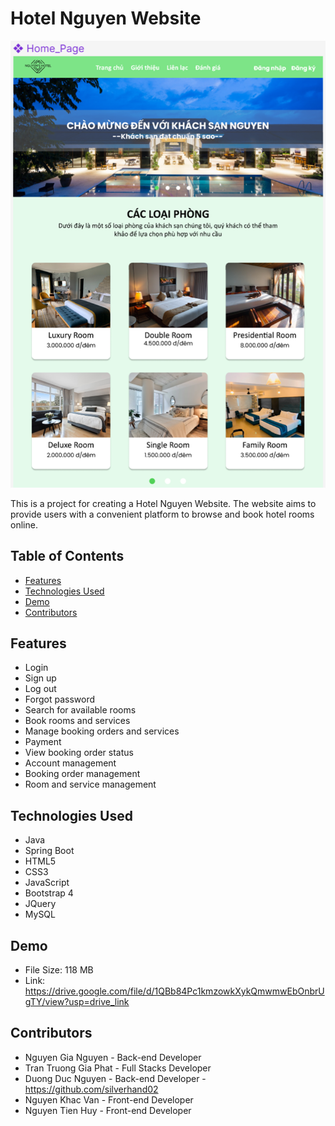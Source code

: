 # Hotel Nguyen Website

![Hotel Nguyen Website](readme-images/Description.png)

This is a project for creating a Hotel Nguyen Website. The website aims to provide users with a convenient platform to browse and book hotel rooms online.

## Table of Contents
- [Features](#features)
- [Technologies Used](#technologies-used)
- [Demo](#demo)
- [Contributors](#contributors)

## Features
- Login
- Sign up
- Log out
- Forgot password
- Search for available rooms
- Book rooms and services
- Manage booking orders and services
- Payment
- View booking order status
- Account management
- Booking order management
- Room and service management

## Technologies Used
- Java
- Spring Boot
- HTML5
- CSS3
- JavaScript
- Bootstrap 4
- JQuery
- MySQL
## Demo
- File Size: 118 MB
- Link: https://drive.google.com/file/d/1QBb84Pc1kmzowkXykQmwmwEbOnbrUgTY/view?usp=drive_link

## Contributors
- Nguyen Gia Nguyen - Back-end Developer
- Tran Truong Gia Phat - Full Stacks Developer
- Duong Duc Nguyen - Back-end Developer - https://github.com/silverhand02
- Nguyen Khac Van - Front-end Developer
- Nguyen Tien Huy - Front-end Developer


